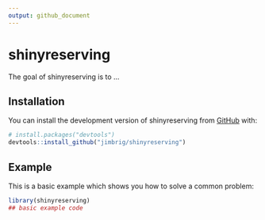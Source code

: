 ```yaml
---
output: github_document
---
```


<!-- README.md is generated from README.Rmd. Please edit that file -->



# shinyreserving

<!-- badges: start -->
<!-- badges: end -->

The goal of shinyreserving is to ...

## Installation

You can install the development version of shinyreserving from [GitHub](https://github.com/) with:

``` r
# install.packages("devtools")
devtools::install_github("jimbrig/shinyreserving")
```

## Example

This is a basic example which shows you how to solve a common problem:


```r
library(shinyreserving)
## basic example code
```

